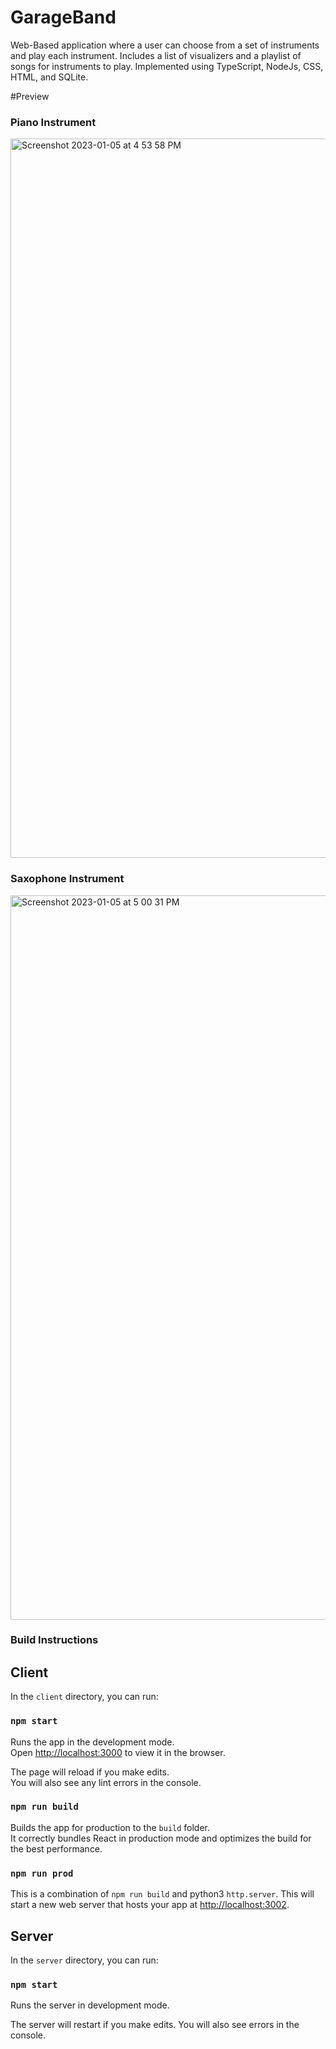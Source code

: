 # GarageBand
Web-Based application where a user can choose from a set of instruments and play each instrument. Includes a list of visualizers and a playlist of songs for instruments to play. Implemented using TypeScript, NodeJs, CSS, HTML, and SQLite. 


#Preview

### Piano Instrument
<img width="1151" alt="Screenshot 2023-01-05 at 4 53 58 PM" src="https://user-images.githubusercontent.com/41343085/210909443-7a3161d9-75ed-45d6-a37d-fc4ef1f46980.png">

### Saxophone Instrument
<img width="1159" alt="Screenshot 2023-01-05 at 5 00 31 PM" src="https://user-images.githubusercontent.com/41343085/210909576-d06d22b4-8d02-4769-b807-d42b969565f9.png">



### Build Instructions


## Client

In the `client` directory, you can run:

### `npm start`

Runs the app in the development mode.\
Open [http://localhost:3000](http://localhost:3000) to view it in the browser.

The page will reload if you make edits.\
You will also see any lint errors in the console.

### `npm run build`

Builds the app for production to the `build` folder.\
It correctly bundles React in production mode and optimizes the build for the best performance.


### `npm run prod`

This is a combination of `npm run build` and python3 `http.server`. This will start a new web server that hosts your app at [http://localhost:3002](http://localhost:3002). 


## Server

In the `server` directory, you can run:

### `npm start`

Runs the server in development mode.

The server will restart if you make edits.
You will also see errors in the console.
